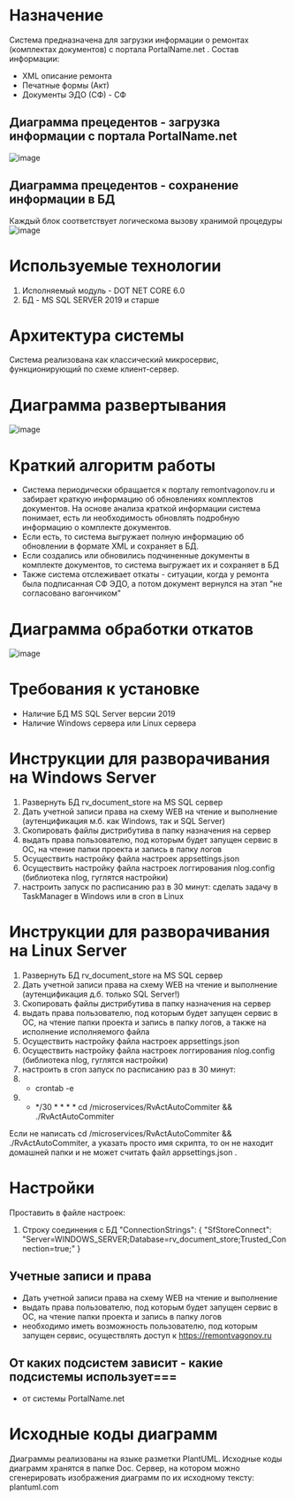 # Назначение
Система предназначена для загрузки информации о ремонтах (комплектах документов) с портала PortalName.net .
Состав информации:
* XML описание ремонта
* Печатные формы (Акт)
* Документы ЭДО (СФ) - CФ

## Диаграмма прецедентов - загрузка информации с портала PortalName.net
![image](https://github.com/sansansan74/RvSfDownloadCore/assets/169544677/72b7bc0f-b2d1-44db-a43c-703c866c2f6f)
## Диаграмма прецедентов - сохранение информации в БД
Каждый блок соответствует логическома вызову хранимой процедуры
![image](https://github.com/sansansan74/RvSfDownloadCore/assets/169544677/c3d1a837-615e-46d6-937c-4d9a94c556a6)

# Используемые технологии
1. Исполняемый модуль - DOT NET CORE 6.0
2. БД - MS SQL SERVER 2019 и старше

# Архитектура системы
Система реализована как классический микросервис, функционирующий по схеме клиент-сервер.

# Диаграмма развертывания
![image](https://github.com/sansansan74/RvSfDownloadCore/assets/169544677/b2070da9-515d-4fc3-99af-2dce3000810b)


# Краткий алгоритм работы
* Система периодически обращается к порталу remontvagonov.ru и забирает краткую информацию об обновлениях комплектов документов. На основе анализа краткой  информации система понимает, есть ли необходимость обновлять подробную информацию о комплекте документов.
* Если есть, то система выгружает полную информацию об обновлении в формате XML и сохраняет в БД.
* Если создались или обновились подчиненные документы в комплекте документов, то система выгружает их и сохраняет в БД
* Также система отслеживает откаты - ситуации, когда у ремонта была подписанная СФ ЭДО, а потом документ вернулся на этап "не согласовано вагончиком"

# Диаграмма обработки откатов
![image](https://github.com/sansansan74/RvSfDownloadCore/assets/169544677/a2cfbe17-746f-48d1-9014-b33b214a1feb)

# Требования к установке
* Наличие БД MS SQL Server версии 2019
* Наличие Windows сервера или Linux сервера

# Инструкции для разворачивания на Windows Server
1. Развернуть БД rv_document_store на MS SQL сервер
1. Дать учетной записи права на схему WEB на чтение и выполнение (аутенцификация м.б. как Windows, так и SQL Server)
1. Скопировать файлы дистрибутива в папку назначения на сервер
2. выдать права пользователю, под которым будет запущен сервис в ОС, на чтение папки проекта и запись в папку логов
3. Осуществить настройку файла настроек appsettings.json
4. Осуществить настройку файла настроек логгирования nlog.config (библиотека nlog, гуглятся настройки)
5. настроить запуск по расписанию раз в 30 минут: сделать задачу в TaskManager в Windows или в cron в Linux

# Инструкции для разворачивания на Linux Server
1. Развернуть БД rv_document_store на MS SQL сервер
1. Дать учетной записи права на схему WEB на чтение и выполнение (аутенцификация д.б. только SQL Server!)
1. Скопировать файлы дистрибутива в папку назначения на сервер
2. выдать права пользователю, под которым будет запущен сервис в ОС, на чтение папки проекта и запись в папку логов, а также на исполнение исполняемого файла
3. Осуществить настройку файла настроек appsettings.json
4. Осуществить настройку файла настроек логгирования nlog.config (библиотека nlog, гуглятся настройки)
5. настроить в cron запуск по расписанию раз в 30 минут:
6. - crontab -e
7. - */30 * * * * cd /microservices/RvActAutoCommiter && ./RvActAutoCommiter

Если не написать cd /microservices/RvActAutoCommiter && ./RvActAutoCommiter, а указать просто имя скрипта, то он не находит домашней папки и не может считать файл appsettings.json .

# Настройки
Проставить в файле настроек:
1. Строку соединения с БД
  "ConnectionStrings": {
    "SfStoreConnect": "Server=WINDOWS_SERVER;Database=rv_document_store;Trusted_Connection=true;"
    }
  
## Учетные записи и права

* Дать учетной записи права на схему WEB на чтение и выполнение
* выдать права пользователю, под которым будет запущен сервис в ОС, на чтение папки проекта и запись в папку логов
* необходимо иметь возможность пользователю, под которым запущен сервис, осуществлять доступ к https://remontvagonov.ru

## От каких подсистем зависит - какие подсистемы использует===
* от системы PortalName.net

# Исходные коды диаграмм
Диаграммы реализованы на языке разметки PlantUML. Исходные коды диаграмм хранятся в папке Doc. Сервер, на котором можно сгенерировать изображения диаграмм по их исходному тексту: plantuml.com

